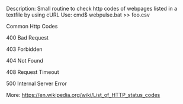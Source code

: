 Description: 
    Small routine to check http codes of webpages listed in a textfile by using cURL
Use:
    cmd$ webpulse.bat >> foo.csv


Common Http Codes

400 Bad Request

403 Forbidden

404 Not Found

408 Request Timeout

500 Internal Server Error

More: https://en.wikipedia.org/wiki/List_of_HTTP_status_codes
